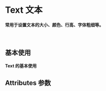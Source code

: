 <script setup>
import demo1 from './demo1.vue'

import Attributes from './Attributes.vue'
import preview from '@/components/preview.vue'
</script>

# Text 文本

#### 常用于设置文本的大小、颜色、行高、字体粗细等。

<br/>

## 基本使用

#### Text 的基本使用

<div class="componetnsBox">
  <demo1/>
</div>
<preview compName="Text" demoName="demo1"/>



## Attributes 参数

<Attributes/>
<br/>
